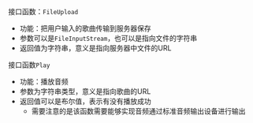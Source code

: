 接口函数：`FileUpload`

- 功能：把用户输入的歌曲传输到服务器保存
- 参数可以是`FileInputStream`，也可以是指向文件的字符串
- 返回值为字符串，意义是指向服务器中文件的URL

接口函数`Play`

- 功能：播放音频
- 参数为字符串类型，意义是指向歌曲的URL
- 返回值可以是布尔值，表示有没有播放成功
  - 需要注意的是该函数需要能够实现音频通过标准音频输出设备进行输出